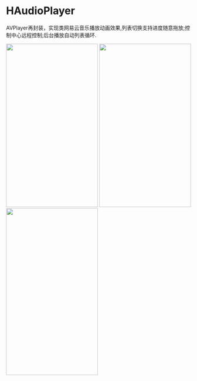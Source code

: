# HAudioPlayer
AVPlayer再封装，实现类网易云音乐播放动画效果,列表切换支持进度随意拖放;控制中心远程控制;后台播放自动列表循环.

<img src="https://github.com/wuqiuhao/HAudioPlayer/raw/master/gif/1.gif" width=250 height=445 />
<img src="https://github.com/wuqiuhao/HAudioPlayer/raw/master/gif/2.gif" width=250 height=445 />
<img src="https://github.com/wuqiuhao/HAudioPlayer/raw/master/gif/3.gif" width=250 height=455 />
